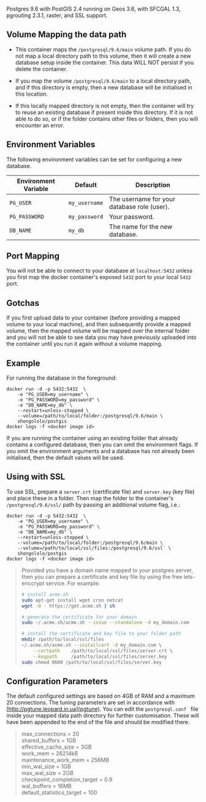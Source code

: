 Postgres 9.6 with PostGIS 2.4 running on Geos 3.6, with SFCGAL 1.3, pgrouting 2.3.1, raster, and SSL support.

Volume Mapping the data path
----------------------------
- This container maps the `/postgresql/9.6/main` volume path. If you do not map a local directory path to this volume, then it will create a new database setup inside the container. This data WILL NOT persist if you delete the container.

- If you map the volume `/postgresql/9.6/main` to a local directory path, and if this directory is empty, then a new database will be initialised in this location.

- If this locally mapped directory is not empty, then the container will try to reuse an existing database if present inside this directory. If it is not able to do so, or if the folder contains other files or folders, then you will encounter an error.

Environment Variables
---------------------
The following environment variables can be set for configuring a new database.

Environment Variable | Default | Description
------------------------|---------|--------------
`PG_USER` |  `my_username` | The username for your database role (user).
`PG_PASSWORD` | `my_password` | Your password.
`DB_NAME` | `my_db` | The name for the new database.

Port Mapping
------------
You will not be able to connect to your database at `localhost:5432` unless you first map the docker container's exposed `5432` port to your local `5432` port.

Gotchas
-------
If you first upload data to your container (before providing a mapped volume to your local machine), and then subsequently provide a mapped volume, then the mapped volume will be mapped over the internal folder and you will not be able to see data you may have previously uploaded into the container until you run it again without a volume mapping.

Example
-------
For running the database in the foreground:
```
docker run -d -p 5432:5432  \
    -e "PG_USER=my_username" \
    -e "PG_PASSWORD=my_password" \
    -e "DB_NAME=my_db" \
    --restart=unless-stopped \
    --volume=/path/to/local/folder:/postgresql/9.6/main \
    shongololo/postgis
docker logs -f <docker image id>
```

If you are running the container using an existing folder that already contains a configured database, then you can omit the environment flags. If you omit the environment arguments and a database has not already been initialised, then the default values will be used.

Using with SSL
--------------

To use SSL, prepare a `server.crt` (certificate file) and `server.key` (key file) and place these in a folder.
Then map the folder to the container's `/postgresql/9.6/ssl/` path by passing an additional volume flag, i.e.:

```
docker run -d -p 5432:5432  \
    -e "PG_USER=my_username" \
    -e "PG_PASSWORD=my_password" \
    -e "DB_NAME=my_db" \
    --restart=unless-stopped \
    --volume=/path/to/local/folder:/postgresql/9.6/main \
    --volume=/path/to/local/ssl/files:/postgresql/9.6/ssl` \
    shongololo/postgis
docker logs -f <docker image id>
```


> Provided you have a domain name mapped to your postgres server, then you can prepare a certificate and key file by using the free lets-enccrypt service.
> For example:
> ```bash
> # install acme.sh
> sudo apt-get install wget cron netcat
> wget -O - https://get.acme.sh | sh
>
> # generate the certificate for your domain
> sudo ~/.acme.sh/acme.sh --issue --standalone -d my_domain.com
>
> # install the certificate and key file to your folder path
> mkdir /path/to/local/ssl/files
> ~/.acme.sh/acme.sh --installcert -d my_domain.com \
>     --certpath    /path/to/local/ssl/files/server.crt \
>     --keypath     /path/to/local/ssl/files/server.key
> sudo chmod 0600 /path/to/local/ssl/files/server.key
> ```

Configuration Parameters
------------------------
The default configured settings are based on 4GB of RAM and a maximum 20 connections. The tuning parameters are set in accordance with [http://pgtune.leopard.in.ua](pgtune). You can edit the `postgresql.conf ` file inside your mapped data path directory for further customisation. These will have been appended to the end of the file and should be modified there.

>max_connections = 20  
>shared_buffers = 1GB  
>effective_cache_size = 3GB  
>work_mem = 26214kB  
>maintenance_work_mem = 256MB  
>min_wal_size = 1GB  
>max_wal_size = 2GB  
>checkpoint_completion_target = 0.9  
>wal_buffers = 16MB  
>default_statistics_target = 100  
